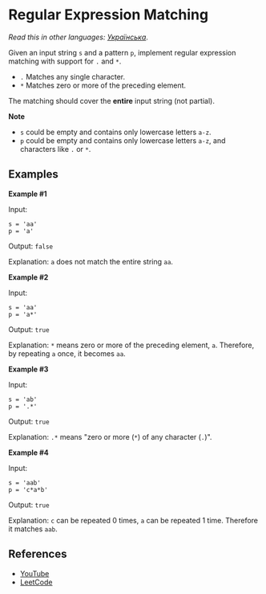 # Regular Expression Matching

_Read this in other languages:_
[_Українська_](README.uk-UA.md).

Given an input string `s` and a pattern `p`, implement regular 
expression matching with support for `.` and `*`.

- `.` Matches any single character.
- `*` Matches zero or more of the preceding element.

The matching should cover the **entire** input string (not partial).

**Note**

- `s` could be empty and contains only lowercase letters `a-z`.
- `p` could be empty and contains only lowercase letters `a-z`, and characters like `.` or `*`.

## Examples

**Example #1**

Input:
```
s = 'aa'
p = 'a'
```

Output: `false`

Explanation: `a` does not match the entire string `aa`.

**Example #2**

Input:
```
s = 'aa'
p = 'a*'
```

Output: `true`

Explanation: `*` means zero or more of the preceding element, `a`. 
Therefore, by repeating `a` once, it becomes `aa`.

**Example #3**

Input:

```
s = 'ab'
p = '.*'
```

Output: `true`

Explanation: `.*` means "zero or more (`*`) of any character (`.`)".

**Example #4**

Input:

```
s = 'aab'
p = 'c*a*b'
```

Output: `true`

Explanation: `c` can be repeated 0 times, `a` can be repeated 
1 time. Therefore it matches `aab`.

## References

- [YouTube](https://www.youtube.com/watch?v=l3hda49XcDE&list=PLLXdhg_r2hKA7DPDsunoDZ-Z769jWn4R8&index=71&t=0s)
- [LeetCode](https://leetcode.com/problems/regular-expression-matching/description/)

